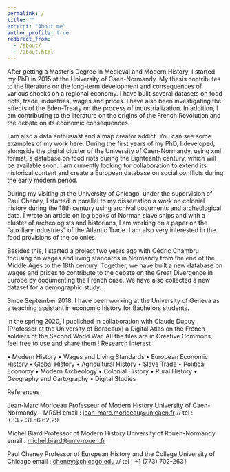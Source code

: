 ```yaml
---
permalink: /
title: ""
excerpt: "About me"
author_profile: true
redirect_from: 
  - /about/
  - /about.html
---
```


After getting a Master’s Degree in Medieval and Modern History, I started my PhD in 2015 at the University of Caen-Normandy. My thesis contributes to the literature on the long-term development and consequences of various shocks on a regional economy. I have built several datasets on food riots, trade, industries, wages and prices. I have also been investigating the effects of the Eden-Treaty on the process of industrialization. In addition, I am contributing to the literature on the origins of the French Revolution and the debate on its economic consequences.

I am also a data enthusiast and a map creator addict. You can see some examples of my work here. During the first years of my PhD, I developed, alongside the digital cluster of the University of Caen-Normandy, using xml format, a database on food riots during the Eighteenth century, which will be available soon. I am currently looking for collaboration to extend its historical content and create a European database on social conflicts during the early modern period.

During my visiting at the University of Chicago, under the supervision of Paul Cheney, I started in parallel to my dissertation a work on colonial history during the 18th century using archival documents and archeological data. I wrote an article on log books of Norman slave ships and with a cluster of archeologists and historians, I am working on a paper on the “auxiliary industries” of the Atlantic Trade. I am also very interested in the food provisions of the colonies.

Besides this, I started a project two years ago with Cédric Chambru focusing on wages and living standards in Normandy from the end of the Middle Ages to the 18th century. Together, we have built a new database on wages and prices to contribute to the debate on the Great Divergence in Europe by documenting the French case. We have also collected a new dataset for a demographic study.

Since September 2018, I have been working at the University of Geneva as a teaching assistant in economic history for Bachelors students.

In the spring 2020, I published in collaboration with Claude Dupuy (Professor at the University of Bordeaux) a Digital Atlas on the French soldiers of the Second World War. All the files are in Creative Commons, feel free to use and share them !
Research Interest

• Modern History • Wages and Living Standards • European Economic History
• Global History • Agricultural History • Slave Trade
• Political Economy  • Modern Archeology • Colonial History
• Rural History • Geography and Cartography • Digital Studies

References

Jean-Marc Moriceau
Professeur of Modern History 
University of Caen-Normandy - MRSH
email : jean-marc.moriceau@unicaen.fr // tel : +33.2.31.56.62.29

Michel Biard
Professor of Modern History 
University of Rouen-Normandy
email : michel.biard@univ-rouen.fr

Paul Cheney
Professor of European History 
and the College University of Chicago
email : cheney@chicago.edu // tel : +1 (773) 702-2631 

